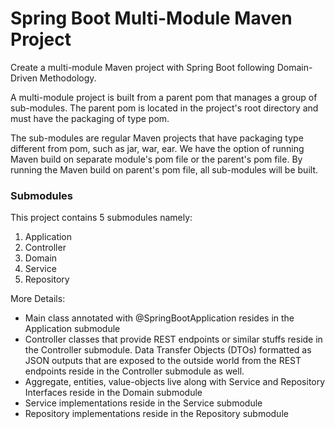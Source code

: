 # Spring Boot Multi-Module Maven Project

Create a multi-module Maven project with Spring Boot following Domain-Driven Methodology.

A multi-module project is built from a parent pom that manages a group of sub-modules. The parent pom is located in the project's root directory and must have the packaging of type pom.

The sub-modules are regular Maven projects that have packaging type different from pom, such as jar, war, ear. We have the option of running Maven build on separate module's pom file or the parent's pom file. By running the Maven build on parent's pom file, all sub-modules will be built.

### Submodules

This project contains 5 submodules namely:
1. Application
1. Controller
1. Domain
1. Service
1. Repository

More Details:
- Main class annotated with @SpringBootApplication resides in the Application submodule
- Controller classes that provide REST endpoints or similar stuffs reside in the Controller submodule. Data Transfer Objects (DTOs) formatted as JSON outputs that are exposed to the outside world from the REST endpoints reside in the Controller submodule as well.
- Aggregate, entities, value-objects live along with Service and Repository Interfaces reside in the Domain submodule
- Service implementations reside in the Service submodule
- Repository implementations reside in the Repository submodule
